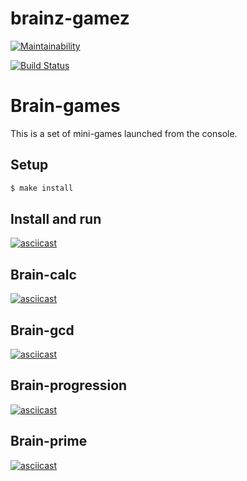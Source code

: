 # brainz-gamez

[![Maintainability](https://api.codeclimate.com/v1/badges/f6323a222c8b5c618d53/maintainability)](https://codeclimate.com/github/enmalafeev/project-lvl1-s352/maintainability)

[![Build Status](https://travis-ci.com/enmalafeev/project-lvl1-s352.svg?branch=master)](https://travis-ci.com/enmalafeev/project-lvl1-s352)

# Brain-games
This is a set of mini-games launched from the console.

## Setup

```sh
$ make install
```
## Install and run

[![asciicast](https://asciinema.org/a/T2gcLEDDNAfmbZMxs7MvvmF7O.png)](https://asciinema.org/a/T2gcLEDDNAfmbZMxs7MvvmF7O)

## Brain-calc

[![asciicast](https://asciinema.org/a/Oy7uTBSySFsPqSycxrGblUpqx.png)](https://asciinema.org/a/Oy7uTBSySFsPqSycxrGblUpqx)

## Brain-gcd

[![asciicast](https://asciinema.org/a/nzRjS4g3d0pYR45kRZCkUPGps.png)](https://asciinema.org/a/nzRjS4g3d0pYR45kRZCkUPGps)

## Brain-progression

[![asciicast](https://asciinema.org/a/SSZYI87FRjuZl1XIs78r9Lf0Q.png)](https://asciinema.org/a/SSZYI87FRjuZl1XIs78r9Lf0Q)

## Brain-prime

[![asciicast](https://asciinema.org/a/H523Ku4HRUOcLDY3gDKXlIgFl.png)](https://asciinema.org/a/H523Ku4HRUOcLDY3gDKXlIgFl)